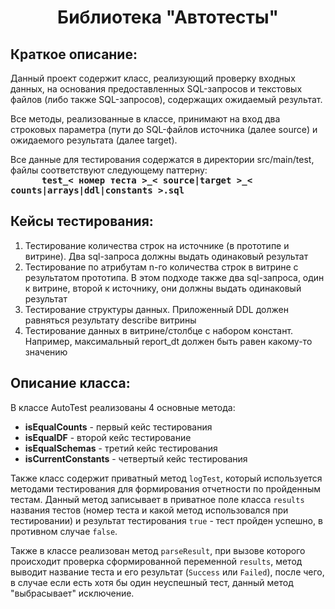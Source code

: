 <h1 style="text-align: center">Библиотека "Автотесты"</h1>
<h2>Краткое описание:</h2>
<p>Данный проект содержит класс, реализующий проверку входных данных, на основания предоставленных SQL-запросов и текстовых файлов (либо также SQL-запросов), содержащих ожидаемый результат.</p>
<p>Все методы, реализованные в классе, принимают на вход два строковых параметра (пути до SQL-файлов источника (далее source) и ожидаемого результата (далее target).</p>
<p>Все данные для тестирования содержатся в директории src/main/test, файлы соответствуют следующему паттерну:<br>
<code style="font-size: 14px; font-weight: 700; margin-left: 50px;">test_< номер теста >_< source|target >_< counts|arrays|ddl|constants >.sql</code></p>
<h2>Кейсы тестирования:</h2>
<ol>
    <li>Тестирование количества строк на источнике (в прототипе и витрине). Два sql-запроса должны выдать одинаковый результат</li>
    <li>Тестирование по атрибутам n-го количества строк в витрине с результатом прототипа. В этом подходе также два sql-запроса, один к витрине, второй к источнику, они должны выдать одинаковый результат</li>
    <li>Тестирование структуры данных. Приложенный DDL должен равняться результату describe витрины</li>
    <li>Тестирование данных в витрине/столбце с набором констант. Например, максимальный report_dt должен быть равен какому-то значению</li>
</ol>
<h2>Описание класса:</h2>
<p>
    В классе AutoTest реализованы 4 основные метода:
    <ul>
        <li><strong>isEqualCounts</strong> - первый кейс тестирования</li>
        <li><strong>isEqualDF</strong> - второй кейс тестирование</li>
        <li><strong>isEqualSchemas</strong> - третий кейс тестирования</li>
        <li><strong>isCurrentConstants</strong>  - четвертый кейс тестирования</li>
    </ul>

<p>Также класс содержит приватный метод <code>logTest</code>, который используется методами тестирования для формирования отчетности по пройденным тестам. Данный метод записывает в приватное поле класса <code>results</code> названия тестов (номер теста и какой метод использовался при тестировании) и результат тестирования <code>true</code> - тест пройден успешно, в противном случае <code>false</code>.</p>
<p>Также в классе реализован метод <code>parseResult</code>, при вызове которого происходит проверка сформированной переменной <code>results</code>, метод выводит название теста и его результат (<code>Success</code> или <code>Failed</code>), после чего, в случае если есть хотя бы один неуспешный тест, данный метод "выбрасывает" исключение.</p>